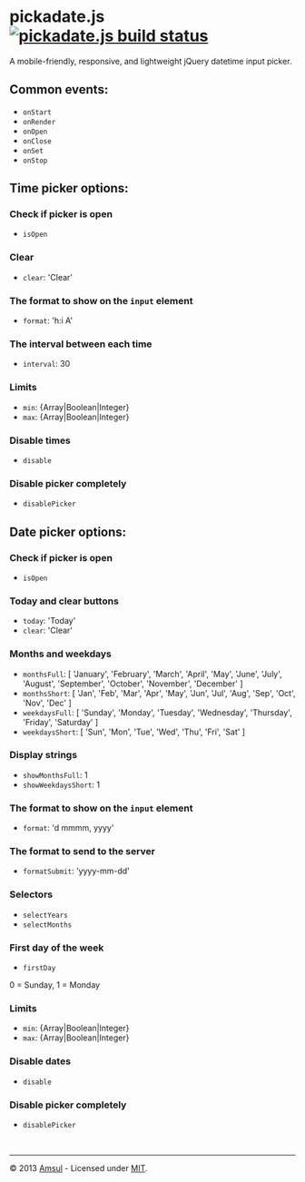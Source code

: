 # pickadate.js [![pickadate.js build status](https://travis-ci.org/amsul/pickadate.js.png)](https://travis-ci.org/amsul/pickadate.js)

A mobile-friendly, responsive, and lightweight jQuery datetime input picker.


Common events:
---------------

- `onStart`
- `onRender`
- `onOpen`
- `onClose`
- `onSet`
- `onStop`



Time picker options:
--------------------

### Check if picker is open

- `isOpen`

### Clear

- `clear`: 'Clear'


### The format to show on the `input` element

- `format`: 'h:i A'


### The interval between each time

- `interval`: 30


### Limits

- `min`: {Array|Boolean|Integer}
- `max`: {Array|Boolean|Integer}


### Disable times

- `disable`


### Disable picker completely

- `disablePicker`


Date picker options:
--------------------

### Check if picker is open

- `isOpen`

### Today and clear buttons

- `today`: 'Today'
- `clear`: 'Clear'


### Months and weekdays
- `monthsFull`: [ 'January', 'February', 'March', 'April', 'May', 'June', 'July', 'August', 'September', 'October', 'November', 'December' ]
- `monthsShort`: [ 'Jan', 'Feb', 'Mar', 'Apr', 'May', 'Jun', 'Jul', 'Aug', 'Sep', 'Oct', 'Nov', 'Dec' ]
- `weekdaysFull`: [ 'Sunday', 'Monday', 'Tuesday', 'Wednesday', 'Thursday', 'Friday', 'Saturday' ]
- `weekdaysShort`: [ 'Sun', 'Mon', 'Tue', 'Wed', 'Thu', 'Fri', 'Sat' ]


### Display strings
- `showMonthsFull`: 1
- `showWeekdaysShort`: 1


### The format to show on the `input` element
- `format`: 'd mmmm, yyyy'


### The format to send to the server
- `formatSubmit`: 'yyyy-mm-dd'


### Selectors

- `selectYears`
- `selectMonths`


### First day of the week

- `firstDay`

0 = Sunday, 1 = Monday


### Limits

- `min`: {Array|Boolean|Integer}
- `max`: {Array|Boolean|Integer}


### Disable dates

- `disable`


### Disable picker completely

- `disablePicker`




<br>

---

&copy; 2013 [Amsul](http://twitter.com/amsul_) - Licensed under [MIT](http://amsul.ca/MIT).
